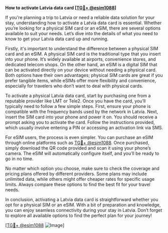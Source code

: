 **How to activate Latvia data card [[TG💪+ @esim1088](https://t.me/s/esim1088)]**

If you're planning a trip to Latvia or need a reliable data solution for your stay, understanding how to activate a Latvia data card is essential. Whether you’re looking for a physical SIM card or an eSIM, there are several options available to suit your needs. Let’s dive into the details of what you need to know to get your Latvia data card up and running.

Firstly, it's important to understand the difference between a physical SIM card and an eSIM. A physical SIM card is the traditional type that you insert into your phone. It’s widely available at airports, convenience stores, and dedicated telecom shops. On the other hand, an eSIM is a digital SIM that can be activated directly on your device without needing a physical card. Both options have their own advantages; physical SIM cards are great if you prefer tangible items, while eSIMs offer more flexibility and convenience, especially for travelers who don’t want to deal with physical cards.

To activate a physical Latvia data card, start by purchasing one from a reputable provider like LMT or Tele2. Once you have the card, you’ll typically need to follow a few simple steps. First, ensure your phone is compatible with the frequency bands used by the network in Latvia. Next, insert the SIM card into your phone and power it on. You should receive a prompt asking you to activate the card. Follow the instructions provided, which usually involve entering a PIN or accessing an activation link via SMS.

For eSIM users, the process is even simpler. You can purchase an eSIM through online platforms such as [TG💪+ @esim1088](https://t.me/s/esim1088). Once purchased, simply download the QR code provided and scan it using your phone’s camera. The eSIM will automatically configure itself, and you’ll be ready to go in no time.

No matter which option you choose, make sure to check the coverage and pricing plans offered by different providers. Some plans may include unlimited data, while others might offer cheaper rates for specific usage limits. Always compare these options to find the best fit for your travel needs.

In conclusion, activating a Latvia data card is straightforward whether you opt for a physical SIM or an eSIM. With a bit of preparation and knowledge, you can enjoy seamless connectivity during your stay in Latvia. Don’t forget to explore all available options to find the perfect plan for your journey!

[[TG💪+ @esim1088](https://t.me/s/esim1088) ![Image](https://i.postimg.cc/Y0z9fWf4/image.png)]